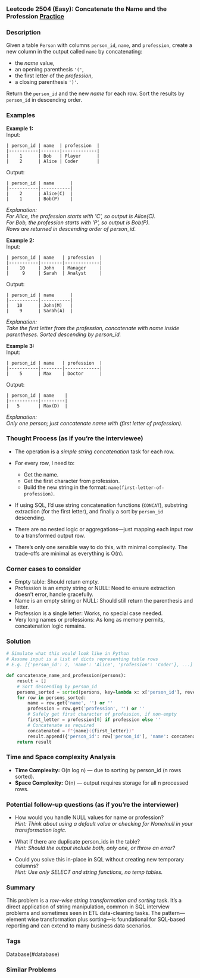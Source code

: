 ### Leetcode 2504 (Easy): Concatenate the Name and the Profession [Practice](https://leetcode.com/problems/concatenate-the-name-and-the-profession)

### Description  
Given a table `Person` with columns `person_id`, `name`, and `profession`, create a new column in the output called `name` by concatenating:
- the *name* value,
- an opening parenthesis `'('`,
- the first letter of the *profession*,
- a closing parenthesis `')'`.

Return the `person_id` and the new *name* for each row. Sort the results by `person_id` in descending order.

### Examples  

**Example 1:**  
Input:  
```
| person_id | name  | profession  |
|-----------|-------|-------------|
|    1      | Bob   | Player      |
|    2      | Alice | Coder       |
```
Output:  
```
| person_id | name      |
|-----------|-----------|
|    2      | Alice(C)  |
|    1      | Bob(P)    |
```
*Explanation:  
For Alice, the profession starts with 'C', so output is Alice(C).  
For Bob, the profession starts with 'P', so output is Bob(P).  
Rows are returned in descending order of person_id.*

**Example 2:**  
Input:  
```
| person_id | name   | profession  |
|-----------|--------|-------------|
|    10     | John   | Manager     |
|     9     | Sarah  | Analyst     |
```
Output:  
```
| person_id | name      |
|-----------|-----------|
|   10      | John(M)   |
|    9      | Sarah(A)  |
```
*Explanation:  
Take the first letter from the profession, concatenate with name inside parentheses. Sorted descending by person_id.*

**Example 3:**  
Input:  
```
| person_id | name   | profession  |
|-----------|--------|-------------|
|    5      | Max    | Doctor      |
```
Output:  
```
| person_id | name    |
|-----------|---------|
|   5       | Max(D)  |
```
*Explanation:  
Only one person; just concatenate name with (first letter of profession).*

### Thought Process (as if you’re the interviewee)  
- The operation is a *simple string concatenation* task for each row.
- For every row, I need to:
  - Get the name.
  - Get the first character from profession.
  - Build the new string in the format: `name(first-letter-of-profession)`.

- If using SQL, I’d use string concatenation functions (`CONCAT`), substring extraction (for the first letter), and finally a sort by `person_id` descending.

- There are no nested logic or aggregations—just mapping each input row to a transformed output row.

- There’s only one sensible way to do this, with minimal complexity. The trade-offs are minimal as everything is O(n).

### Corner cases to consider  
- Empty table: Should return empty.
- Profession is an empty string or NULL: Need to ensure extraction doesn’t error, handle gracefully.
- Name is an empty string or NULL: Should still return the parenthesis and letter.
- Profession is a single letter: Works, no special case needed.
- Very long names or professions: As long as memory permits, concatenation logic remains.

### Solution

```python
# Simulate what this would look like in Python
# Assume input is a list of dicts representing table rows
# E.g. [{'person_id': 2, 'name': 'Alice', 'profession': 'Coder'}, ...]

def concatenate_name_and_profession(persons):
    result = []
    # Sort descending by person_id
    persons_sorted = sorted(persons, key=lambda x: x['person_id'], reverse=True)
    for row in persons_sorted:
        name = row.get('name', '') or ''
        profession = row.get('profession', '') or ''
        # Safely get first character of profession, if non-empty
        first_letter = profession[0] if profession else ''
        # Concatenate as required
        concatenated = f"{name}({first_letter})"
        result.append({'person_id': row['person_id'], 'name': concatenated})
    return result
```

### Time and Space complexity Analysis  

- **Time Complexity:** O(n log n) — due to sorting by person_id (n rows sorted).
- **Space Complexity:** O(n) — output requires storage for all n processed rows.

### Potential follow-up questions (as if you’re the interviewer)  

- How would you handle NULL values for name or profession?  
  *Hint: Think about using a default value or checking for None/null in your transformation logic.*

- What if there are duplicate person_ids in the table?  
  *Hint: Should the output include both, only one, or throw an error?*

- Could you solve this in-place in SQL without creating new temporary columns?  
  *Hint: Use only SELECT and string functions, no temp tables.*

### Summary
This problem is a *row-wise string transformation and sorting* task. It’s a direct application of string manipulation, common in SQL interview problems and sometimes seen in ETL data-cleaning tasks. The pattern—element wise transformation plus sorting—is foundational for SQL-based reporting and can extend to many business data scenarios.

### Tags
Database(#database)

### Similar Problems
